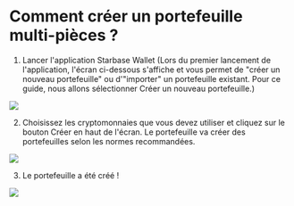 # Comment créer un portefeuille multi-pièces ?

1. Lancer l'application Starbase Wallet (Lors du premier lancement de l'application, l'écran ci-dessous s'affiche et vous permet de "créer un nouveau portefeuille" ou d'"importer" un portefeuille existant. Pour ce guide, nous allons sélectionner Créer un nouveau portefeuille.)

![](../images/ios-create-welcome-s.png)

2. Choisissez les cryptomonnaies que vous devez utiliser et cliquez sur le bouton Créer en haut de l'écran. Le portefeuille va créer des portefeuilles selon les normes recommandées.

![](../images/ios-create-choosecoin-s.png)

3. Le portefeuille a été créé !

![](../images/ios-create-balance-s.png)


